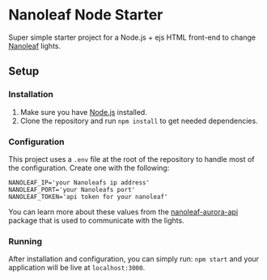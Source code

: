 # Nanoleaf Node Starter  
Super simple starter project for a Node.js + ejs HTML front-end to change [Nanoleaf](https://nanoleaf.me/en/) lights.

## Setup
### Installation
1. Make sure you have [Node.js](https://nodejs.org/en/) installed.
2. Clone the repository and run `npm install` to get needed dependencies.

### Configuration
This project uses a `.env` file at the root of the repository to handle most of the configuration. Create one with the following:
```
NANOLEAF_IP='your Nanoleafs ip address'
NANOLEAF_PORT='your Nanoleafs port'
NANOLEAF_TOKEN='api token for your nanoleaf'
```
You can learn more about these values from the [nanoleaf-aurora-api](https://github.com/darrent/nanoleaf-aurora-api) package that is used to communicate with the lights.

### Running
After installation and configuration, you can simply run: `npm start` and your application will be live at `localhost:3000`.